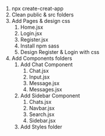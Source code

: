 1. npx create-creat-app
2. Clean public & src folders
3. Add Pages & design css
   1. Home.jsx
   2. Login.jsx
   3. Register.jsx
   4. Install npm sass
   5. Design Register & Login with css
4. Add Components folders
   1. Add Chat Component
      1. Chat.jsx
      2. Input.jsx
      3. Message.jsx
      4. Messages.jsx
   2. Add Sidebar Component
      1. Chats.jsx
      2. Navbar.jsx
      3. Search.jsx
      4. Sidebar.jsx
   3. Add Styles folder
